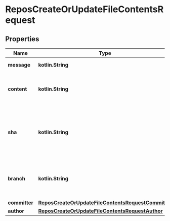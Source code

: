 
# ReposCreateOrUpdateFileContentsRequest

## Properties
Name | Type | Description | Notes
------------ | ------------- | ------------- | -------------
**message** | **kotlin.String** | The commit message. | 
**content** | **kotlin.String** | The new file content, using Base64 encoding. | 
**sha** | **kotlin.String** | **Required if you are updating a file**. The blob SHA of the file being replaced. |  [optional]
**branch** | **kotlin.String** | The branch name. Default: the repository’s default branch. |  [optional]
**committer** | [**ReposCreateOrUpdateFileContentsRequestCommitter**](ReposCreateOrUpdateFileContentsRequestCommitter.md) |  |  [optional]
**author** | [**ReposCreateOrUpdateFileContentsRequestAuthor**](ReposCreateOrUpdateFileContentsRequestAuthor.md) |  |  [optional]



